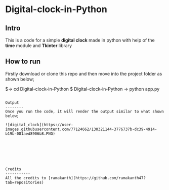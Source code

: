 # Digital-clock-in-Python

Intro
-----
This is a code for a simple  **digital clock** made in python 
with help of the **time** module and **Tkinter** library  


How to run 
---------

Firstly download or clone this repo and then move into the project folder as shown below;


$-> cd Digital-clock-in-Python
$ Digital-clock-in-Python -> python app.py
```

Output
--------
Once you run the code, it will render the output similar to what shown below;

![digital_clock](https://user-images.githubusercontent.com/77124662/130321144-3776737b-dc39-4914-b19b-081aed8906b8.PNG)







Credits
-----------
All the credits to [ramakanth](https://github.com/ramakanth47?tab=repositories)
